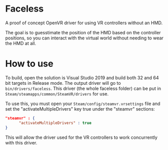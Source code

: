 # Faceless
A proof of concept OpenVR driver for using VR controllers without an HMD.

The goal is to guesstimate the position of the HMD based on the controller positions, so you can interact with the virtual world without needing to wear the HMD at all.

# How to use
To build, open the solution is Visual Studio 2019 and build both 32 and 64 bit targets in Release mode. The output driver will go to `bin/drivers/faceless`. This driver (the whole faceless folder) can be put in `Steam/steamapps/common/SteamVR/drivers` for use.

To use this, you must open your `Steam/config/steamvr.vrsettings` file and set the "activateMultipleDrivers" key true under the "steamvr" sections:
```json
"steamvr" : {
      "activateMultipleDrivers" : true
}
```
This will allow the driver used for the VR controllers to work concurrently with this driver.
